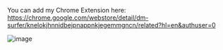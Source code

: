 You can add my Chrome Extension here: https://chrome.google.com/webstore/detail/dm-surfer/knelokjhnnidbejpnappnkjegemmgncn/related?hl=en&authuser=0

![image](https://user-images.githubusercontent.com/26408789/228527575-3c278d10-4dc7-4e5a-8805-c02fdf74302e.png)
